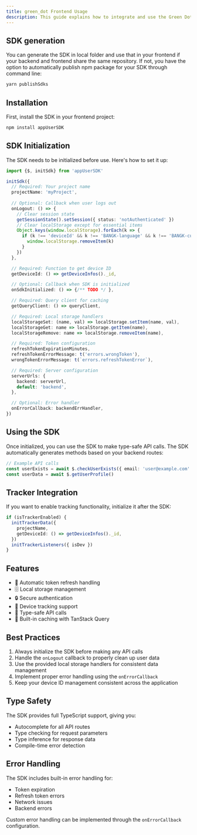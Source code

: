 ```yaml
---
title: green_dot Frontend Usage
description: This guide explains how to integrate and use the Green Dot SDK in your frontend application.
---
```


## SDK generation

You can generate the SDK in local folder and use that in your frontend if your backend and frontend share the same repository. If not, you have the option to automatically publish npm package for your SDK through command line:

```ts
yarn publishSdks
```

## Installation

First, install the SDK in your frontend project:

```bash
npm install appUserSDK
```

## SDK Initialization

The SDK needs to be initialized before use. Here's how to set it up:

```ts
import {$, initSdk} from 'appUserSDK'

initSdk({
  // Required: Your project name
  projectName: 'myProject',
  
  // Optional: Callback when user logs out
  onLogout: () => {
    // Clear session state
    getSessionState().setSession({ status: 'notAuthenticated' })
    // Clear localStorage except for essential items
    Object.keys(window.localStorage).forEach(k => {
      if (k !== 'deviceId' && k !== 'BANGK-language' && k !== 'BANGK-currency') {
        window.localStorage.removeItem(k)
      }
    })
  },

  // Required: Function to get device ID
  getDeviceId: () => getDeviceInfos()._id,

  // Optional: Callback when SDK is initialized
  onSdkInitialized: () => {/** TODO */ },

  // Required: Query client for caching
  getQueryClient: () => queryClient,

  // Required: Local storage handlers
  localStorageSet: (name, val) => localStorage.setItem(name, val),
  localStorageGet: name => localStorage.getItem(name),
  localStorageRemove: name => localStorage.removeItem(name),

  // Required: Token configuration
  refreshTokenExpirationMinutes,
  refreshTokenErrorMessage: t('errors.wrongToken'),
  wrongTokenErrorMessage: t(`errors.refreshTokenError`),

  // Required: Server configuration
  serverUrls: {
    backend: serverUrl,
    default: 'backend',
  },

  // Optional: Error handler
  onErrorCallback: backendErrHandler,
})
```

## Using the SDK

Once initialized, you can use the SDK to make type-safe API calls. The SDK automatically generates methods based on your backend routes:

```ts
// Example API calls
const userExists = await $.checkUserExists({ email: 'user@example.com' })
const userData = await $.getUserProfile()
```

## Tracker Integration

If you want to enable tracking functionality, initialize it after the SDK:

```ts
if (isTrackerEnabled) {
  initTrackerData({
    projectName,
    getDeviceId: () => getDeviceInfos()._id,
  })
  initTrackerListeners({ isDev })
}
```

## Features

- 🔄 Automatic token refresh handling
- 🗄️ Local storage management
- 🔒 Secure authentication
- 📱 Device tracking support
- 🚀 Type-safe API calls
- 💾 Built-in caching with TanStack Query

## Best Practices

1. Always initialize the SDK before making any API calls
2. Handle the `onLogout` callback to properly clean up user data
3. Use the provided local storage handlers for consistent data management
4. Implement proper error handling using the `onErrorCallback`
5. Keep your device ID management consistent across the application

## Type Safety

The SDK provides full TypeScript support, giving you:
- Autocomplete for all API routes
- Type checking for request parameters
- Type inference for response data
- Compile-time error detection

## Error Handling

The SDK includes built-in error handling for:
- Token expiration
- Refresh token errors
- Network issues
- Backend errors

Custom error handling can be implemented through the `onErrorCallback` configuration.
